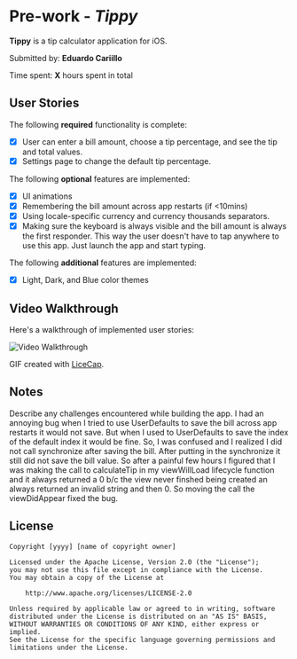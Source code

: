 # Pre-work - *Tippy*

**Tippy** is a tip calculator application for iOS.

Submitted by: **Eduardo Cariillo**

Time spent: **X** hours spent in total

## User Stories

The following **required** functionality is complete:

* [x] User can enter a bill amount, choose a tip percentage, and see the tip and total values.
* [x] Settings page to change the default tip percentage.

The following **optional** features are implemented:
* [x] UI animations
* [x] Remembering the bill amount across app restarts (if <10mins)
* [x] Using locale-specific currency and currency thousands separators.
* [x] Making sure the keyboard is always visible and the bill amount is always the first responder. This way the user doesn't have to tap anywhere to use this app. Just launch the app and start typing.

The following **additional** features are implemented:

- [x] Light, Dark, and Blue color themes

## Video Walkthrough 

Here's a walkthrough of implemented user stories:

<img src='http://i.imgur.com/link/to/your/gif/file.gif' title='Video Walkthrough' width='' alt='Video Walkthrough' />

GIF created with [LiceCap](http://www.cockos.com/licecap/).

## Notes

Describe any challenges encountered while building the app.
I had an annoying bug when I tried to use UserDefaults to save the bill
across app restarts it would not save. But when I used to UserDefaults to
save the index of the default index it would be fine. So, I was confused and
I realized I did not call synchronize after saving the bill. After putting
in the synchronize it still did not save the bill value. So after a painful few hours I figured that I was making the call to calculateTip in my viewWillLoad lifecycle function and it always returned a 0 b/c the view never finshed being created an always returned an invalid string and then 0. So moving the call the viewDidAppear fixed the bug.
## License

    Copyright [yyyy] [name of copyright owner]

    Licensed under the Apache License, Version 2.0 (the "License");
    you may not use this file except in compliance with the License.
    You may obtain a copy of the License at

        http://www.apache.org/licenses/LICENSE-2.0

    Unless required by applicable law or agreed to in writing, software
    distributed under the License is distributed on an "AS IS" BASIS,
    WITHOUT WARRANTIES OR CONDITIONS OF ANY KIND, either express or implied.
    See the License for the specific language governing permissions and
    limitations under the License.
